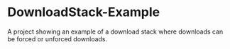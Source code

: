 # DownloadStack-Example
A project showing an example of a download stack where downloads can be forced or unforced downloads.
